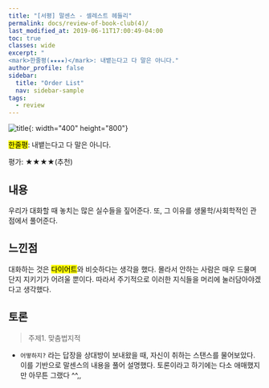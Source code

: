 ```yaml
---
title: "[서평] 말센스 - 셀레스트 헤들리"
permalink: docs/review-of-book-club(4)/
last_modified_at: 2019-06-11T17:00:49-04:00
toc: true
classes: wide
excerpt: "
<mark>한줄평(★★★★)</mark>: 내뱉는다고 다 말은 아니다."
author_profile: false
sidebar:
  title: "Order List"
  nav: sidebar-sample
tags:
  - review
---
```




![title](http://image.yes24.com/Goods/68798451/800x0){: width="400" height="800"}

<mark>한줄평</mark>: 내뱉는다고 다 말은 아니다.

평가: ★★★★(추천)

## 내용

우리가 대화할 때 놓치는 많은 실수들을 짚어준다. 또, 그 이유를 생물학/사회학적인 관점에서 풀어준다. 

## 느낀점

대화하는 것은 <mark>다이어트</mark>와 비슷하다는 생각을 했다. 몰라서 안하는 사람은 매우 드물며 단지 지키기가 어려울 뿐이다. 따라서 주기적으로 이러한 지식들을 머리에 눌러담아야겠다고 생각했다.


## 토론

> 주제1. 맞춤법지적

- `어떻하지?` 라는 답장을 상대방이 보내왔을 때, 자신이 취하는 스탠스를 물어보았다. 이를 기반으로 말센스의 내용을 풀어 설명했다. 토론이라고 하기에는 다소 애매했지만 아무튼 그랬다 ^^,,


